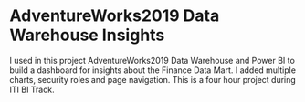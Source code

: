 # AdventureWorks2019 Data Warehouse Insights
I used in this project AdventureWorks2019 Data Warehouse and Power BI to build a dashboard for insights about the Finance Data Mart. I added multiple charts, security roles and page navigation.
This is a four hour project during ITI BI Track.
